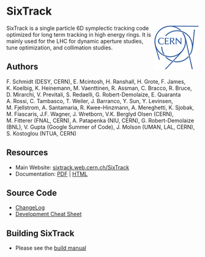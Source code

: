 # SixTrack

<img src="CERN-logo.png" align="right">

SixTrack is a single particle 6D symplectic tracking code optimized for long term tracking in high energy rings.
It is mainly used for the LHC for dynamic aperture studies, tune optimization, and collimation studies.

## Authors

F.&nbsp;Schmidt (DESY, CERN), E.&nbsp;Mcintosh, H.&nbsp;Ranshall, H.&nbsp;Grote, F.&nbsp;James, K.&nbsp;Koelbig, K.&nbsp;Heinemann, M.&nbsp;Vaenttinen, R.&nbsp;Assman, C.&nbsp;Bracco, R.&nbsp;Bruce, D.&nbsp;Mirarchi, V.&nbsp;Previtali, S.&nbsp;Redaelli, G.&nbsp;Robert-Demolaize, E.&nbsp;Quaranta A.&nbsp;Rossi, C.&nbsp;Tambasco, T.&nbsp;Weiler, J.&nbsp;Barranco, Y.&nbsp;Sun, Y.&nbsp;Levinsen, M.&nbsp;Fjellstrom, A.&nbsp;Santamaria, R.&nbsp;Kwee-Hinzmann, A.&nbsp;Mereghetti, K.&nbsp;Sjobak, M.&nbsp;Fiascaris, J.F.&nbsp;Wagner, J.&nbsp;Wretborn, V.K.&nbsp;Berglyd Olsen (CERN), M.&nbsp;Fitterer (FNAL, CERN), A.&nbsp;Patapenka (NIU, CERN), G.&nbsp;Robert-Demolaize (BNL), V.&nbsp;Gupta (Google Summer of Code), J.&nbsp;Molson (UMAN, LAL, CERN), S.&nbsp;Kostoglou (NTUA, CERN)


## Resources

  * Main Website: [sixtrack.web.cern.ch/SixTrack](http://sixtrack.web.cern.ch/SixTrack/)
  * Documentation: [PDF](http://sixtrack.web.cern.ch/SixTrack/docs/user_manual.pdf) | [HTML](http://sixtrack.web.cern.ch/SixTrack/docs/user_full/manual.php)

## Source Code

  * [ChangeLog](CHANGELOG.md)
  * [Development Cheat Sheet](doc/dev_cheatsheet.md)

## Building SixTrack

  * Please see the [build manual](http://sixtrack.web.cern.ch/SixTrack/docs/build_full/manual.php)